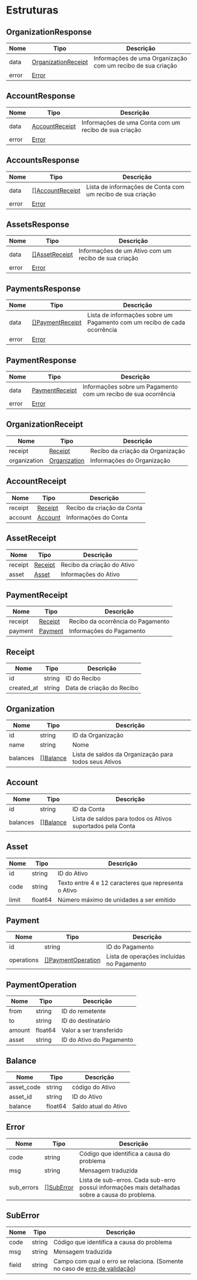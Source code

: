# Estruturas

## OrganizationResponse
Nome | Tipo | Descrição
---- | ---- | ---------
data | [OrganizationReceipt](#organizationreceipt) | Informações de uma Organização com um recibo de sua criação 
error | [Error](#error) |


## AccountResponse
Nome | Tipo | Descrição
---- | ---- | ---------
data | [AccountReceipt](#accountreceipt) | Informações de uma Conta com um recibo de sua criação
error | [Error](#error)


## AccountsResponse
Nome | Tipo | Descrição
---- | ---- | ---------
data | [[]AccountReceipt](#accountreceipt) | Lista de informações de Conta com um recibo de sua criação
error | [Error](#error) 


## AssetsResponse
Nome | Tipo | Descrição
---- | ---- | ---------
data | [[]AssetReceipt](#assetreceipt) | Informações de um Ativo com um recibo de sua criação
error | [Error](#error) | 


## PaymentsResponse
Nome | Tipo | Descrição
---- | ---- | ---------
data | [[]PaymentReceipt](#paymentreceipt) | Lista de informações sobre um Pagamento com um recibo de cada ocorrência
error | [Error](#error) | 


## PaymentResponse
Nome | Tipo | Descrição
---- | ---- | ---------
data | [PaymentReceipt](#paymentreceipt) | Informações sobre um Pagamento com um recibo de sua ocorrência
error | [Error](#error) | 


## OrganizationReceipt
Nome | Tipo | Descrição
---- | ---- | ---------
receipt | [Receipt](#receipt) | Recibo da criação da Organização
organization | [Organization](#organization) | Informações do Organização


## AccountReceipt
Nome | Tipo | Descrição
---- | ---- | ---------
receipt | [Receipt](#receipt) | Recibo da criação da Conta
account | [Account](#account) | Informações do Conta


## AssetReceipt
Nome | Tipo | Descrição
---- | ---- | ---------
receipt | [Receipt](#receipt) | Recibo da criação do Ativo
asset | [Asset](#asset) | Informações do Ativo


## PaymentReceipt
Nome | Tipo | Descrição
---- | ---- | ---------
receipt | [Receipt](#receipt) | Recibo da ocorrência do Pagamento
payment | [Payment](#payment) | Informações do Pagamento 


## Receipt
Nome | Tipo | Descrição
---- | ---- | ---------
id | string | ID do Recibo
created_at | string | Data de criação do Recibo


## Organization
Nome | Tipo | Descrição
---- | ---- | ---------
id | string | ID da Organização
name | string | Nome
balances | [[]Balance](#balance) | Lista de saldos da Organização para todos seus Ativos


## Account
Nome | Tipo | Descrição
---- | ---- | ---------
id | string | ID da Conta
balances | [[]Balance](#balance) | Lista de saldos para todos os Ativos suportados pela Conta


## Asset
Nome | Tipo | Descrição
---- | ---- | ---------
id | string | ID do Ativo
code | string | Texto entre 4 e 12 caracteres que representa o Ativo
limit | float64 | Número máximo de unidades a ser emitido
 
 
## Payment
Nome | Tipo | Descrição
---- | ---- | ---------
id | string | ID do Pagamento
operations | [[]PaymentOperation](#paymentoperation) | Lista de operações incluídas no Pagamento


## PaymentOperation
Nome | Tipo | Descrição
---- | ---- | ---------
from | string | ID do remetente
to | string | ID do destinatário
amount | float64 | Valor a ser transferido
asset | string | ID do Ativo do Pagamento


## Balance
Nome | Tipo | Descrição
---- | ---- | ---------
asset_code | string | código do Ativo
asset_id | string | ID do Ativo
balance | float64 | Saldo atual do Ativo


## Error
Nome | Tipo | Descrição
---- | ---- | ---------
code | string | Código que identifica a causa do problema
msg | string | Mensagem traduzida
sub_errors | [[]SubError](#suberror) | Lista de sub-erros. Cada sub-erro possui informações mais detalhadas sobre a causa do problema. 


## SubError
Nome | Tipo | Descrição
---- | ---- | ---------
code | string | Código que identifica a causa do problema
msg | string | Mensagem traduzida
field | string | Campo com qual o erro se relaciona. (Somente no caso de [erro de validação](#erro-de-validacao))
